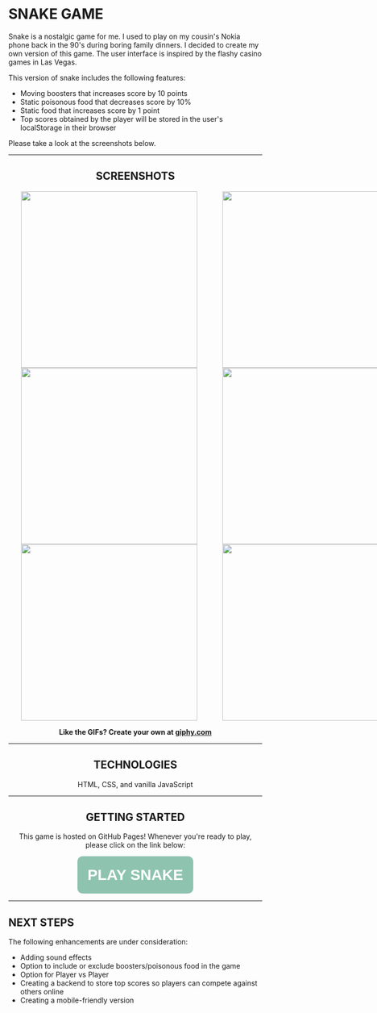 # **SNAKE GAME**

Snake is a nostalgic game for me. I used to play on my cousin's Nokia phone back in the 90's during boring family dinners. I decided to create my own version of this game. The user interface is inspired by the flashy casino games in Las Vegas.

This version of snake includes the following features:
* Moving boosters that increases score by 10 points
* Static poisonous food that decreases score by 10%
* Static food that increases score by 1 point
* Top scores obtained by the player will be stored in the user's localStorage in their browser

Please take a look at the screenshots below. 
<hr>

<div style = "text-align: center">

## **SCREENSHOTS**

<div style="display:flex; flex-wrap: wrap; width: 800px; justify-content: space-around;">
<img style="flex: 0 0 50%; width: 350px;" src="https://media.giphy.com/media/xrcJD4GAcNGgnDTEex/giphy.gif">
<img style="flex: 0 0 50%; width: 350px;" src="https://media.giphy.com/media/OKObugJpYcYWhDgrFO/giphy.gif">
<img style="flex: 0 0 50%; width: 350px;" src="https://media.giphy.com/media/1mQPBV1mBPpXa7u7UF/giphy.gif">
<img style="flex: 0 0 50%; width: 350px;" src="https://media.giphy.com/media/cX0fil0emqfVP280aY/giphy.gif">
<img style="flex: 0 0 50%; width: 350px;" src="https://media.giphy.com/media/yLq8eZAy82QzYI9HCV/giphy.gif">
<img style="flex: 0 0 50%; width: 350px;" src="https://media.giphy.com/media/tqRQ2tQqkoTtc7CebU/giphy.gif">
</div>

<strong>Like the GIFs? Create your own at <a href="https://giphy.com/">giphy.com</a></strong>

<hr>

## **TECHNOLOGIES**

HTML, CSS, and vanilla JavaScript

<hr>
<h2><strong>GETTING STARTED</strong></h2>

This game is hosted on GitHub Pages! 
Whenever you're ready to play, please click on the link below:

<button style="padding: 20px; font-size: 30px; border-radius: 10px; background-color: #8EC3B0; border: none;" ><strong><a style="color: white; text-decoration: none;" href="https://vanessaycui.github.io/snake-game/">PLAY SNAKE</a></strong></button>
</div>

<hr>

## **NEXT STEPS**

The following enhancements are under consideration:
* Adding sound effects
* Option to include or exclude boosters/poisonous food in the game
* Option for Player vs Player
* Creating a backend to store top scores so players can compete against others online
* Creating a mobile-friendly version 



